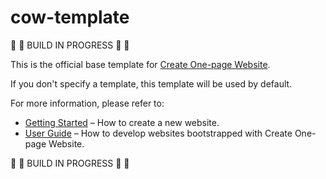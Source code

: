 # cow-template

🚧 🚧 BUILD IN PROGRESS 🚧 🚧

This is the official base template for [Create One-page Website](https://github.com/cbazureau/create-one-page-website).

If you don't specify a template, this template will be used by default.

For more information, please refer to:

- [Getting Started](https://github.com/cbazureau/create-one-page-website) – How to create a new website.
- [User Guide](https://github.com/cbazureau/create-one-page-website) – How to develop websites bootstrapped with Create One-page Website.

🚧 🚧 BUILD IN PROGRESS 🚧 🚧
